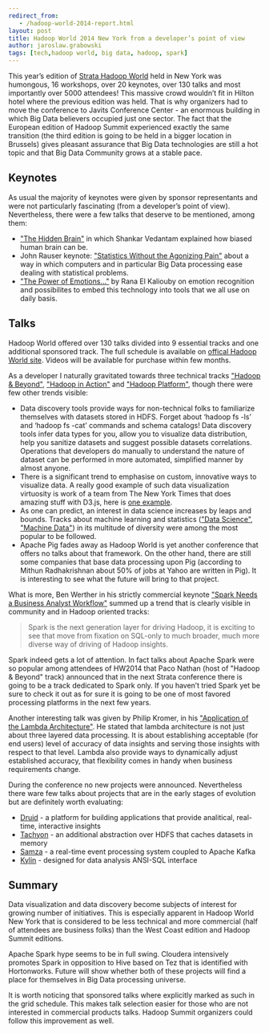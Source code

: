 ```yaml
---
redirect_from:
   - /hadoop-world-2014-report.html
layout: post
title: Hadoop World 2014 New York from a developer’s point of view
author: jaroslaw.grabowski
tags: [tech,hadoop world, big data, hadoop, spark]
---
```

This year’s edition of [Strata Hadoop World](http://strataconf.com/stratany2014) held in New York was humongous, 16
workshops, over 20 keynotes, over 130 talks and most importantly over 5000 attendees! This massive crowd wouldn’t fit in
Hilton hotel where the previous edition was held. That is why organizers had to move the conference to Javits Conference
Center - an enormous building in which Big Data believers occupied just one sector. The fact that the European edition of
Hadoop Summit experienced exactly the same transition (the third edition is going to be held in a bigger location in
Brussels) gives pleasant assurance that Big Data technologies are still a hot topic and that Big Data Community grows
at a stable pace.

## Keynotes

As usual the majority of keynotes were given by sponsor representants and were not particularly fascinating (from a
developer’s point of view). Nevertheless, there were a few talks that deserve to be mentioned, among them:

* ["The Hidden Brain"](http://youtu.be/7mpe6luA5Os) in which Shankar Vedantam explained how biased human brain can be.
* John Rauser keynote: ["Statistics Without the Agonizing Pain"](http://youtu.be/5Dnw46eC-0o) about a way in which
computers and in particular Big Data processing ease dealing with statistical problems.
* ["The Power of Emotions..."](http://youtu.be/X97XQ-bIBig) by Rana El Kaliouby on emotion recognition and
possibilites to embed this technology into tools that we all use on daily basis.


## Talks

Hadoop World offered over 130 talks divided into 9 essential tracks and one additional sponsored track. The full
schedule is available on
[offical Hadoop World site](http://strataconf.com/stratany2014/public/schedule/grid/public/2014-10-16). Videos will be
available for purchase within few months.

As a developer I naturally gravitated towards three technical tracks
["Hadoop & Beyond"](http://strataconf.com/stratany2014/public/schedule/topic/1172),
["Hadoop in Action"](http://strataconf.com/stratany2014/public/schedule/topic/1174) and
["Hadoop Platform"](http://strataconf.com/stratany2014/public/schedule/topic/1173), though there were few other trends
visible:

* Data discovery tools provide ways for non-technical folks to familiarize themselves with datasets stored in HDFS.
Forget about ‘hadoop fs -ls’ and ‘hadoop fs -cat’ commands and schema catalogs! Data discovery tools infer data types
for you, allow you to visualize data distribution, help you sanitize datasets and suggest possible datasets
correlations. Operations that developers do manually to understand the nature of dataset can be performed in more automated,
simplified manner by almost anyone.
* There is a significant trend to emphasise on custom, innovative ways to visualize data. A
really good example of such data visualization virtuosity is work of a team from The New York Times that does amazing
stuff with D3.js, here is
[one example](http://www.nytimes.com/interactive/2014/06/05/upshot/how-the-recession-reshaped-the-economy-in-255-charts.html).
* As one can predict, an interest in data science increases by leaps and bounds. Tracks about machine learning and
statistics (["Data Science"](http://strataconf.com/stratany2014/public/schedule/topic/1170),
["Machine Data"](http://strataconf.com/stratany2014/public/schedule/topic/1176)) in its multitude of diversity were among
the most popular to be followed.
* Apache Pig fades away as Hadoop World is yet another conference that offers no talks about that framework. On the
other hand, there are still some companies that base data processing upon Pig (according to Mithun Radhakrishnan
about 50% of jobs at Yahoo are written in Pig). It is interesting to see what the future will bring to that project.

What is more, Ben Werther in his strictly commercial keynote
["Spark Needs a Business Analyst Workflow"](http://youtu.be/V7Ad37kwsxE) summed up a trend that is clearly visible in
community and in Hadoop oriented tracks:
> Spark is the next generation layer for driving Hadoop, it is exciting to see that move from fixation on SQL-only to
much broader, much more diverse way of driving of Hadoop insights.

Spark indeed gets a lot of attention. In fact talks about Apache Spark were so popular among attendees of HW2014 that
Paco Nathan (host of "Hadoop & Beyond" track) announced that in the next Strata conference there is going to be a track
dedicated to Spark only.
If you haven’t tried Spark yet be sure to check it out as for sure it is going to be one of most favored processing
platforms in the next few years.

Another interesting talk was given by Philip Kromer, in his
["Application of the Lambda Architecture"](http://strataconf.com/stratany2014/public/schedule/detail/36421). He stated
that lambda architecture is not just about three layered data processing. It is about establishing acceptable (for end
users) level of accuracy of data insights and serving those insights with respect to that level. Lambda also provide ways
to dynamically adjust established accuracy, that flexibility comes in handy when business requirements change.

During the conference no new projects were announced. Nevertheless there ware few talks about projects that are in the early
stages of evolution but are definitely worth evaluating:

* [Druid](http://druid.io/) - a platform for building applications that provide analitical, real-time, interactive
insights
* [Tachyon](http://tachyon-project.org/) - an additional abstraction over HDFS that caches datasets in memory
* [Samza](http://samza.incubator.apache.org/contribute/code.html) - a real-time event processing system coupled to Apache Kafka
* [Kylin](http://www.kylin.io/) - designed for data analysis ANSI-SQL interface

## Summary

Data visualization and data discovery become subjects of interest for growing number of initiatives. This is especially
apparent in Hadoop World New York that is considered to be less technical and more commercial (half of attendees are
business folks) than the West Coast edition and Hadoop Summit editions.

Apache Spark hype seems to be in full swing. Cloudera intensively promotes Spark in opposition to Hive based on Tez that
 is identified with Hortonworks. Future will show whether both of these projects will find a place for themselves in Big
 Data processing universe.

It is worth noticing that sponsored talks where explicitly marked as such in the grid schedule. This makes talk selection
easier for those who are not interested in commercial products talks. Hadoop Summit organizers could follow this
improvement as well.



